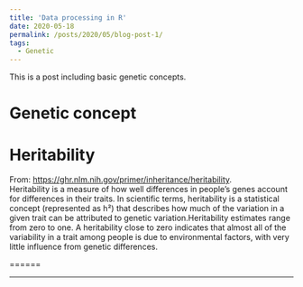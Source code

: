 ```yaml
---
title: 'Data processing in R'
date: 2020-05-18
permalink: /posts/2020/05/blog-post-1/
tags:
  - Genetic
---
```


This is a post including basic genetic concepts.

Genetic concept
======

Heritability
======
From: https://ghr.nlm.nih.gov/primer/inheritance/heritability.  
Heritability is a measure of how well differences in people’s genes account for differences in their traits. In scientific terms, heritability is a statistical concept (represented as h²) that describes how much of the variation in a given trait can be attributed to genetic variation.Heritability estimates range from zero to one. A heritability close to zero indicates that almost all of the variability in a trait among people is due to environmental factors, with very little influence from genetic differences.  

======
 
------
